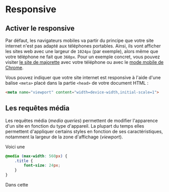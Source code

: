 # Responsive

## Activer le responsive

Par défaut, les navigateurs mobiles va partir du principe que votre site internet n'est pas adapté aux téléphones portables. Ainsi, ils vont afficher les sites web avec une largeur de `1024px` (par exemple), alors même que votre téléphone ne fait que `360px`. Pour un exemple concret, vous pouvez visiter [le site de majorette](https://www.majorette.com/fr/accueil/) avec votre téléphone ou avec le [mode mobile de Chrome](https://developers.google.com/web/tools/chrome-devtools/device-mode/#viewport).

Vous pouvez indiquer que votre site internet est responsive à l'aide d'une balise `<meta>` placé dans la partie `<head>` de votre document HTML :

```html
<meta name="viewport" content="width=device-width,initial-scale=1">
```

## Les requêtes média

Les requêtes média (_media queries_) permettent de modifier l'apparence d'un site en fonction du type d'appareil. La plupart du temps elles permettent d'appliquer certains styles en fonction de ses caractéristiques, notamment la largeur de la zone d'affichage (_viewport_).

Voici une 

```css
@media (max-width: 560px) {  
	.title {  
		font-size: 24px;  
	}
}
```

Dans cette 

<!--stackedit_data:
eyJoaXN0b3J5IjpbMzMzNzg1Njc0LC0xNTkzMTg4MDMyLDE4ND
YzNDk4OTgsLTE0MTgxOTkwNzEsMTc3MjQ5NTM5NiwxMTQyNTg5
OTIxLC0zMzQ5NjIxNl19
-->